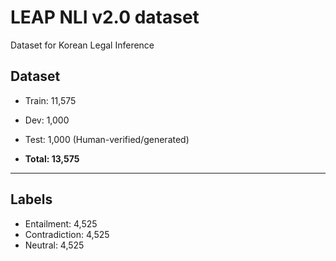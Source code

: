 # LEAP NLI v2.0 dataset
Dataset for Korean Legal Inference

## Dataset

* Train: 11,575
* Dev: 1,000
* Test: 1,000 (Human-verified/generated)

* **Total: 13,575**

----------

## Labels

* Entailment: 4,525
* Contradiction: 4,525
* Neutral: 4,525
